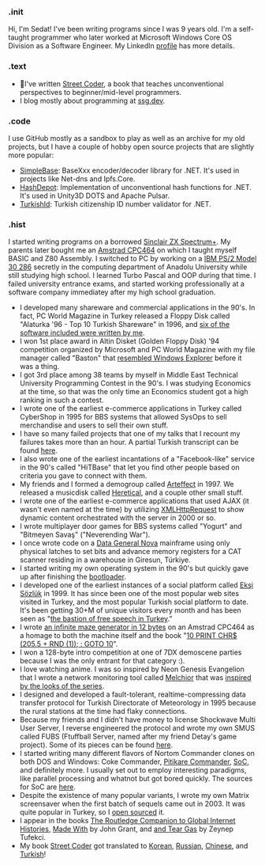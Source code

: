 ### .init
Hi, I'm Sedat! I've been writing programs since I was 9 years old. I'm a self-taught programmer who later worked at Microsoft Windows Core OS Division as a Software Engineer. My LinkedIn [profile](https://www.linkedin.com/in/kapanoglu/) has more details.

### .text
- 📙I've written [Street Coder](https://streetcoder.org), a book that teaches unconventional perspectives to beginner/mid-level programmers. 
- I blog mostly about programming at [ssg.dev](https://ssg.dev).

### .code
I use GitHub mostly as a sandbox to play as well as an archive for my old projects, 
but I have a couple of hobby open source projects that are slightly more popular:
 - [SimpleBase](https://github.com/ssg/SimpleBase): BaseXxx encoder/decoder library for .NET. It's used in projects like Net-dns and Ipfs.Core. 
 - [HashDepot](https://github.com/ssg/HashDepot): Implementation of unconventional hash functions for .NET. It's used in Unity3D DOTS and Apache Pulsar.
 - [TurkishId](https://github.com/ssg/TurkishId): Turkish citizenship ID number validator for .NET.

### .hist
I started writing programs on a borrowed [Sinclair ZX Spectrum+](https://en.wikipedia.org/wiki/ZX_Spectrum#ZX_Spectrum+). My parents later bought me an [Amstrad CPC464](https://en.wikipedia.org/wiki/Amstrad_CPC_464) on which I taught myself BASIC and Z80 Assembly. I switched to PC by working on a [IBM PS/2 Model 30 286](https://en.wikipedia.org/wiki/IBM_PS/2_Model_30) secretly in the computing department of Anadolu University while still studying high school. I learned Turbo Pascal and OOP during that time. I failed university entrance exams, and started working professionally at a software company immediatey after my high school graduation.

- I developed many shareware and commercial applications in the 90's. In fact, PC World Magazine in Turkey released a Floppy Disk called "Alaturka '96 - Top 10 Turkish Shareware" in 1996, and [six of the software included were written by me](https://bsky.app/profile/ssg.dev/post/3lcfantcnka2c).
- I won 1st place award in Altin Disket (Golden Floppy Disk) '94 competition organized by Microsoft and PC World Magazine with my file manager called "Baston" that [resembled Windows Explorer](https://user-images.githubusercontent.com/241217/159136746-e05f6e95-eaca-4dc3-9dcd-ddd7aa2a0478.png) before it was a thing.
- I got 3rd place among 38 teams by myself in Middle East Technical University Programming Contest in the 90's. I was studying Economics at the time, so that was the only time an Economics student got a high ranking in such a contest.
- I wrote one of the earliest e-commerce applications in Turkey called CyberShop in 1995 for BBS systems that allowed SysOps to sell merchandise and users to sell their own stuff.
- I have so many failed projects that one of my talks that I recount my failures takes more than an hour. A partial Turkish transcript can be found [here](https://blog.etohum.com/p/eksisozlukun-kurulus-hikayesini-biliyor-musunuz).
- I also wrote one of the earliest incantations of a "Facebook-like" service in the 90's called "HiTBase" that let you find other people based on criteria you gave to connect with them.
- My friends and I formed a demogroup called [Arteffect](http://arteffect.org) in 1997. We released a musicdisk called [Heretical](https://www.pouet.net/prod.php?which=11649), and a couple other small stuff.
- I wrote one of the earliest e-commerce applications that used AJAX (it wasn't even named at the time) by utilizing [XMLHttpRequest](https://developer.mozilla.org/en-US/docs/Web/API/XMLHttpRequest) to show dynamic content orchestrated with the server in 2000 or so.
- I wrote multiplayer door games for BBS systems called "Yogurt" and "Bitmeyen Savaş" ("Neverending War").
- I once wrote code on a [Data General Nova](https://en.wikipedia.org/wiki/Data_General_Nova) mainframe using only physical latches to set bits and advance memory registers for a CAT scanner residing in a warehouse in Giresun, Türkiye.
- I started writing my own operating system in the 90's but quickly gave up after finishing the [bootloader](https://gist.github.com/ssg/546634). 
- I developed one of the earliest instances of a social platform called [Ekşi Sözlük](https://en.wikipedia.org/wiki/Ek%C5%9Fi_S%C3%B6zl%C3%BCk) in 1999. It has since been one of the most popular web sites visited in Turkey, and the most popular Turkish social platform to date. It's been getting 30+M of unique visitors every month and has been seen as "[the bastion of free speech in Turkey](https://monitoring.bbc.co.uk/product/c201enw6)."
- I wrote [an infinite maze generator in 12 bytes](https://github.com/ssg/mazecpc) on an Amstrad CPC464 as a homage to both the machine itself and the book "[10 PRINT CHR$ (205.5 + RND (1)); : GOTO 10](https://10print.org/)".
- I won a 128-byte intro competition at one of 7DX demoscene parties because I was the only entrant for that category :).
- I love watching anime. I was so inspired by Neon Genesis Evangelion that I wrote a network monitoring tool called [Melchior](https://github.com/ssg/melchior) that was [inspired by the looks of the series](https://.com/esesci/status/1186757891195170816).
- I designed and developed a fault-tolerant, realtime-compressing data transfer protocol for Turkish Directorate of Meteorology in 1995 because the rural stations at the time had flaky connections.
- Because my friends and I didn't have money to license Shockwave Multi User Server, I reverse engineered the protocol and wrote my own SMUS called FUBS (Ftuffball Server, named after my friend Detay's game project). Some of its pieces can be found [here](https://gist.github.com/ssg/546569).
- I started writing many different flavors of Nortom Commander clones on both DOS and Windows: Coke Commander, [Pitikare Commander](https://github.com/ssg/pitikare), [SoC](https://.com/esesci/status/1220640912444809218), and definitely more. I usually set out to employ interesting paradigms, like parallel processing and whatnot but got bored quickly. The sources for SoC are [here](https://github.com/ssg/soc).
- Despite the existence of many popular variants, I wrote my own Matrix screensaver when the first batch of sequels came out in 2003. It was quite popular in Turkey, so I [open sourced](https://github.com/ssg/ssgmatrix) it. 
- I appear in the books [The Routledge Companion to Global Internet Histories](https://www.routledge.com/The-Routledge-Companion-to-Global-Internet-Histories/Goggin-McLelland/p/book/9780367870751), [Made With](https://books.google.com/books/about/Made_With.html?id=xW0NAgAAQBAJ) by John Grant, and [ and Tear Gas](https://www.andteargas.org/) by Zeynep Tufekci.
- My book [Street Coder](https://streetcoder.org) got translated to [Korean](https://.com/esesci/status/1699981242526224434), [Russian](https://.com/esesci/status/1755043238602576002), [Chinese](https://x.com/esesci/status/1828904674428366849), and [Turkish](https://www.canyayinlari.com/sokak-kodcusu-9786256377981)!
